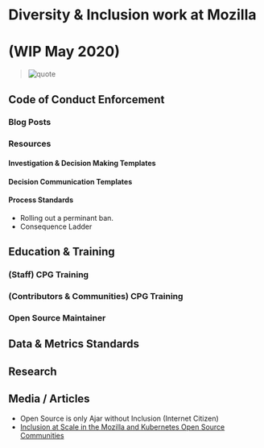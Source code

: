 # Diversity & Inclusion work at Mozilla

# (WIP May 2020)

> ![quote](https://github.com/mozilla/diversity/blob/master/Screenshot_2020-05-14%20Open%20source%20is%20only%20ajar%20without%20inclusion%20%E2%80%93%20Internet%20Citizen.png)

## Code of Conduct  Enforcement

### Blog Posts

### Resources

#### Investigation & Decision Making Templates
#### Decision Communication Templates
#### Process Standards
* Rolling out a perminant ban.
* Consequence Ladder

## Education & Training

### (Staff) CPG Training

### (Contributors & Communities) CPG Training

### Open Source Maintainer

## Data & Metrics Standards

## Research

## Media / Articles

* Open Source is only Ajar without Inclusion (Internet Citizen)
* [Inclusion at Scale in the Mozilla and Kubernetes Open Source Communities](https://thenewstack.io/inclusion-at-scale-in-the-mozilla-and-kubernetes-open-source-communities/)


